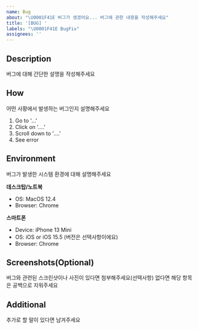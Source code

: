 ```yaml
---
name: Bug
about: "\U0001F41E 버그가 생겼어요... 버그에 관한 내용을 작성해주세요"
title: '[BUG] '
labels: "\U0001F41E BugFix"
assignees: ''
---
```


## Description

버그에 대해 간단한 설명을 작성해주세요

## How

어떤 사황에서 발생하는 버그인지 설명해주세요

1. Go to '...'
2. Click on '....'
3. Scroll down to '....'
4. See error

## Environment

버그가 발생한 시스템 환경에 대해 설명해주세요

**데스크탑/노트북**

- OS: MacOS 12.4
- Browser: Chrome

**스마트폰**

- Device: iPhone 13 Mini
- OS: iOS or iOS 15.5 (버전은 선택사항이에요)
- Browser: Chrome

## Screenshots(Optional)

버그와 관련된 스크린샷이나 사진이 있다면 첨부해주세요(선택사항)
없다면 해당 항목은 공백으로 지워주세요

## Additional

추가로 할 말이 있다면 남겨주세요
